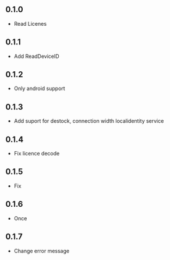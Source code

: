 ## 0.1.0

- Read Licenes

## 0.1.1

- Add ReadDeviceID

## 0.1.2

- Only android support

## 0.1.3

- Add suport for destock, connection width localidentity service

## 0.1.4

- Fix licence decode

## 0.1.5

- Fix

## 0.1.6

- Once

## 0.1.7

- Change error message

